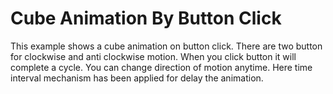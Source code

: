 # Cube Animation By Button Click
This example shows a cube animation on button click. There are two button for clockwise and anti clockwise motion. 
When you click button it will complete a cycle. You can change direction of motion anytime. Here time interval mechanism has been applied for delay the animation.
